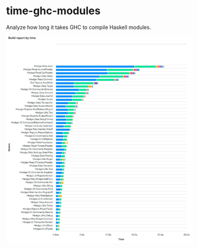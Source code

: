 
# time-ghc-modules

Analyze how long it takes GHC to compile Haskell modules.

![hledger profile](./hledger.svg)
